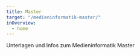 ```yaml
---
title: Master
target: "/medieninformatik-master/"
inOverview:
  - home
---
```


Unterlagen und Infos zum Medieninformatik Master